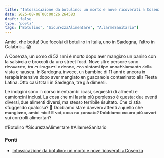```yaml
---
title: "Intossicazione da botulino: un morto e nove ricoverati a Cosenza"
date: 2025-08-08T00:00:26.264583
draft: false
type: "posts"
tags: ["Botulino", "SicurezzaAlimentare", "AllarmeSanitario"]
---
```


Amici, che botta!  Due focolai di botulino in Italia, uno in Sardegna, l'altro in Calabria...  😱

A Cosenza, un uomo di 52 anni è morto dopo aver mangiato un panino con la salsiccia e broccoli da uno street food.  Nove altre persone sono ricoverate, tra cui ragazzi e donne, con sintomi tipo annebbiamento della vista e nausea.  In Sardegna, invece, un bambino di 11 anni è ancora in terapia intensiva dopo aver mangiato un guacamole contaminato alla Fiesta Latina.  Otto casi totali in Sardegna, tre già dimessi.  

Le indagini sono in corso in entrambi i casi, sequestri di alimenti e camioncini inclusi.  La cosa che mi lascia più perplesso è questa: due eventi diversi, due alimenti diversi, ma stesso terribile risultato.  Che ci stia sfuggendo qualcosa? 🤔  Dobbiamo stare davvero attenti a quello che mangiamo, amici miei!  E voi, cosa ne pensate?  Dobbiamo essere più severi sui controlli alimentari?

#Botulino #SicurezzaAlimentare #AllarmeSanitario


### Fonti
- [Intossicazione da botulino: un morto e nove ricoverati a Cosenza](https://www.repubblica.it/cronaca/2025/08/07/news/botulino_allarme_intossicati_cosenza_panino_broccoli-424777013/)
